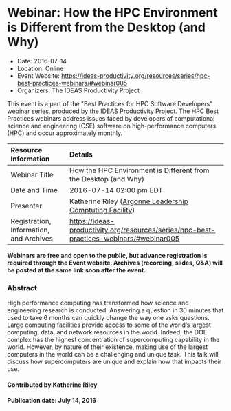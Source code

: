 













			   

<!-- Note: this label does NOT include the trailing colon -->





# Webinar: How the HPC Environment is Different from the Desktop (and Why)

- Date: 2016-07-14
- Location: Online
- Event Website: https://ideas-productivity.org/resources/series/hpc-best-practices-webinars/#webinar005
- Organizers: The IDEAS Productivity Project
			   
This event is a part of the "Best Practices for HPC Software
Developers" webinar series, produced by the IDEAS Productivity
Project. The HPC Best Practices webinars address issues faced by
developers of computational science and engineering (CSE) software on
high-performance computers (HPC) and occur approximately monthly.

Resource Information | Details
:--- | :---			   
Webinar Title | How the HPC Environment is Different from the Desktop (and Why)
Date and Time | 2016-07-14 02:00 pm EDT
Presenter | Katherine Riley (<a href="http://www.alcf.anl.gov/">Argonne Leadership Comptuting Facility</a>)
Registration, Information, and Archives | 	<https://ideas-productivity.org/resources/series/hpc-best-practices-webinars/#webinar005>	   

**Webinars are free and open to the public, but advance registration is required through the Event website. Archives (recording, slides, Q&A) will be posted at the same link soon after the event.**

### Abstract
<p>High performance computing has transformed how science and engineering
research is conducted.  Answering a question in 30 minutes that used
to take 6 months can quickly change the way one asks questions.  Large
computing facilities provide access to some of the world’s largest
computing, data, and network resources in the world.  Indeed, the DOE
complex has the highest concentration of supercomputing capability in
the world.  However, by nature of their existence, making use of the
largest computers in the world can be a challenging and unique
task. This talk will discuss how supercomputers are unique and explain
how that impacts their use.</p>


    

#### Contributed by Katherine Riley

#### Publication date: July 14, 2016

<!---
Publish: yes
Categories: skills
Topics: online learning
Level: 2
Prerequisites: default
Aggregate: none
--->






